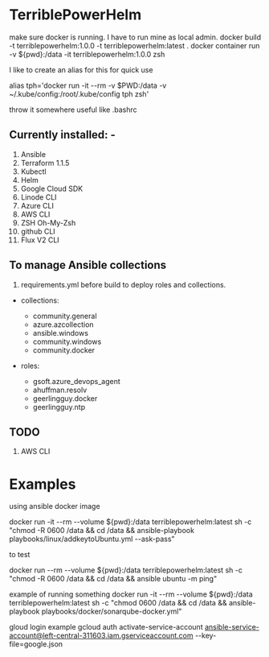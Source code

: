 # TerriblePowerHelm

make sure docker is running. I have to run mine as local admin.
docker build -t terriblepowerhelm:1.0.0 -t terriblepowerhelm:latest .
docker container run -v \${pwd}:/data -it terriblepowerhelm:1.0.0 zsh

I like to create an alias for this for quick use

alias tph='docker run -it --rm -v $PWD:/data -v ~/.kube/config:/root/.kube/config tph zsh'

throw it somewhere useful like .bashrc

## Currently installed: - 
1. Ansible
2. Terraform 1.1.5
3. Kubectl
4. Helm
5. Google Cloud SDK
6. Linode CLI
7. Azure CLI
8. AWS CLI
9. ZSH Oh-My-Zsh
10. github CLI
11. Flux V2 CLI


## To manage Ansible collections
1. requirements.yml before build to deploy roles and collections.
- collections:
  - community.general
  - azure.azcollection
  - ansible.windows
  - community.windows
  - community.docker

- roles:
  - gsoft.azure_devops_agent
  - ahuffman.resolv
  - geerlingguy.docker
  - geerlingguy.ntp

## TODO
1. AWS CLI

# Examples

using ansible docker image

docker run -it --rm --volume ${pwd}:/data terriblepowerhelm:latest sh -c "chmod -R 0600 /data && cd /data && ansible-playbook playbooks/linux/addkeytoUbuntu.yml --ask-pass"

to test

docker run --rm --volume ${pwd}:/data terriblepowerhelm:latest sh -c "chmod -R 0600 /data && cd /data && ansible ubuntu -m ping"

example of running something
docker run -it --rm --volume ${pwd}:/data terriblepowerhelm:latest sh -c "chmod 0600 /data && cd /data && ansible-playbook playbooks/docker/sonarqube-docker.yml"

gloud login example
gcloud auth activate-service-account ansible-service-account@left-central-311603.iam.gserviceaccount.com --key-file=google.json

